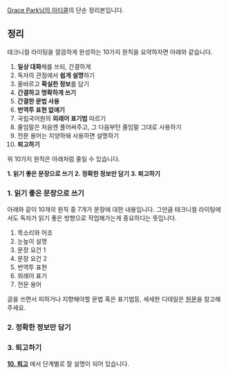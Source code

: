 
[Grace Park님의 아티클](https://insight.infograb.net/blog/2023/03/30/technical-writing-guide/)의 단순 정리본입니다. 

## 정리

테크니컬 라이팅을 깔끔하게 완성하는 10가지 원칙을 요약하자면 아래와 같습니다.

1. **일상 대화**체를 쓰되, 간결하게
2. 독자의 관점에서 **쉽게 설명**하기
3. 올바르고 **확실한 정보**를 담기
4. **간결하고 명확하게 쓰기**
5. **간결한 문법 사용** 
6.  **번역투 표현 없애기**
7. 국립국어원의 **외래어 표기법** 따르기
8. 줄임말은 처음엔 풀어써주고, 그 다음부턴 줄임말 그대로 사용하기
9. 전문 용어는 지양하돼 사용하면 설명하기
10. **퇴고하기**

위 10가지 원칙은 아래처럼 줄일 수 있습니다. 


**1. 읽기 좋은 문장으로 쓰기**
**2. 정확한 정보만 담기**
**3. 퇴고하기**

### 1. 읽기 좋은 문장으로 쓰기

아래와 같이 10개의 원칙 중 7개가 문장에 대한 내용입니다. 그만큼 테크니컬 라이팅에서도 독자가 읽기 좋은 방향으로 작업해가는게 중요하다는 뜻입니다.

1. 목소리와 어조
2. 눈높이 설명
3. 문장 요건 1
4. 문장 요건 2
5. 번역투 표현
6. 외래어 표기
7. 전문 용어

글을 쓰면서 피하거나 지향해야할 문법 혹은 표기법등, 세세한 디테일은 [원문](https://insight.infograb.net/blog/2023/03/30/technical-writing-guide/)을 참고해주세요.
### 2. 정확한 정보만 담기
### 3. 퇴고하기

[__10. 퇴고__](https://insight.infograb.net/blog/2023/03/30/technical-writing-guide/#10%ED%87%B4%EA%B3%A0-%EB%8B%A4%EC%9D%8C-%EC%A0%88%EC%B0%A8%EB%A5%BC-%EA%B1%B0%EC%B3%90-%EA%B8%80%EC%9D%84-%EC%88%98%EC%A0%95%ED%95%A9%EB%8B%88%EB%8B%A4) 에서 단계별로 잘 설명이 되어 있습니다.